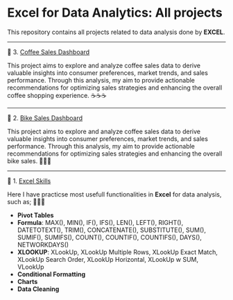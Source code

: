 # Excel for Data Analytics: All projects

This repository contains all projects related to data analysis done by **EXCEL**.

-------------------------------------------
:round_pushpin: 3. [Coffee Sales Dashboard](https://github.com/hashinil/excel_Coffee_Sales_Dashboard-Public/tree/main) 

This project aims to explore and analyze coffee sales data to derive valuable insights into consumer preferences, market trends, and sales performance. Through this analysis, my aim to provide actionable recommendations for optimizing sales strategies and enhancing the overall coffee shopping experience. :coffee::coffee::coffee:

-------------------------------------------

:round_pushpin: 2. [Bike Sales Dashboard](https://github.com/hashinil/excel_Bike_Sales_Dashboard) 

This project aims to explore and analyze coffee sales data to derive valuable insights into consumer preferences, market trends, and sales performance. Through this analysis, my aim to provide actionable recommendations for optimizing sales strategies and enhancing the overall bike sales. :bicyclist::bicyclist::bicyclist:

-------------------------------------------

:round_pushpin: 1. [Excel Skills](https://github.com/hashinil/excel_data_analitics)

Here I have practicse most usefull functionalities in **Excel** for data analysis, such as; :feet::feet::feet:
  - **Pivot Tables**
  - **Formula**: MAX(), MIN(), IF(), IFS(), LEN(), LEFT(), RIGHT(), DATETOTEXT(), TRIM(), CONCATENATE(), SUBSTITUTE(), SUM(), SUMIF(), SUMIFS(), COUNT(), COUNTIF(), COUNTIFS(), DAYS(), NETWORKDAYS()
  - **XLOOKUP**: XLookUp, XLookUp Multiple Rows, XLookUp Exact Match, XLookUp Search Order, XLookUp Horizontal, XLookUp w SUM, VLookUp
  - **Conditional Formatting**
  - **Charts**
  - **Data Cleaning**

